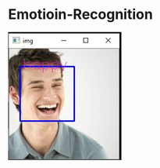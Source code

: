 # Emotioin-Recognition

<img src="https://github.com/sauravakolia/Emotioin-Recognition/blob/main/output.JPG">
